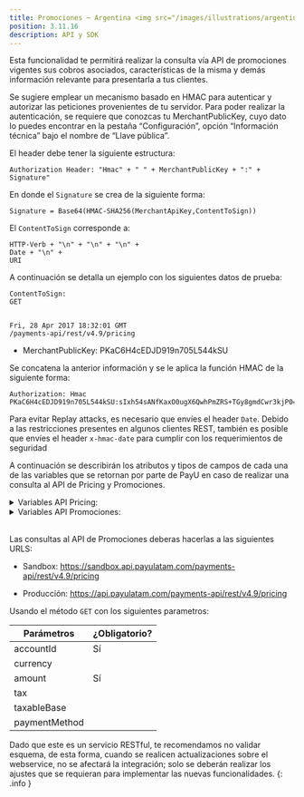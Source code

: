 ```yaml
---
title: Promociones ~ Argentina <img src="/images/illustrations/argentina_logo.png" width="50">
position: 3.11.16
description: API y SDK
---
```


Esta funcionalidad te permitirá realizar la consulta vía API de promociones vigentes sus cobros asociados, características de la misma y demás información relevante para presentarla a tus clientes.

Se sugiere emplear un mecanismo basado en HMAC para autenticar y autorizar las peticiones provenientes de tu servidor. Para poder realizar la autenticación, se requiere que conozcas tu MerchantPublicKey, cuyo dato lo puedes encontrar en la pestaña “Configuración”, opción “Información técnica” bajo el nombre de “Llave pública”.

El header debe tener la siguiente estructura:

~~~
Authorization Header: "Hmac" + " " + MerchantPublicKey + ":" + Signature"
~~~

En donde el <code id="codeinl">Signature</code> se crea de la siguiente forma:

~~~
Signature = Base64(HMAC-SHA256(MerchantApiKey,ContentToSign))
~~~

El <code id="codeinl">ContentToSign</code> corresponde a:

~~~
HTTP-Verb + "\n" + "\n" + "\n" +
Date + "\n" +
URI
~~~

A continuación se detalla un ejemplo con los siguientes datos de prueba:

~~~
ContentToSign:
GET


Fri, 28 Apr 2017 18:32:01 GMT
/payments-api/rest/v4.9/pricing
~~~

- MerchantPublicKey: PKaC6H4cEDJD919n705L544kSU

Se concatena la anterior información y se le aplica la función HMAC de la siguiente forma:

~~~
Authorization: Hmac PKaC6H4cEDJD919n705L544kSU:sIxh54sANfKaxO0ugX6QwhPmZRS+TGy8gmdCwr3kjP0=
~~~

Para evitar Replay attacks, es necesario que envíes el header <code id="codeinl">Date</code>. Debido a las restricciones presentes en algunos clientes REST, también es posible que envíes el header <code id="codeinl">x-hmac-date</code> para cumplir con los requerimientos de seguridad

A continuación se describirán los atributos y tipos de campos de cada una de las variables que se retornan por parte de PayU en caso de realizar una consulta al API de Pricing y Promociones.

<details>
  <summary>Variables API Pricing:</summary>
    <table>
      <thead>
        <tr>
          <th>Propiedad</th>
          <th>Longitud</th>
          <th>Tipo</th>
          <th>Descripción</th>
        </tr>
      </thead>
      <tbody>
        <tr>
          <td>paymentMethodFeeDetail.paymentMethod</td>
          <td></td>
          <td>String</td>
          <td>Nombre del medio de pago.</td>
        </tr>
        <tr>
          <td>fee</td>
          <td></td>
          <td>Fee</td>
          <td>Objeto que contiene todos los Pricing para un medio de pago y cuota o un conjunto de cuotas (para el caso de países que tienen rango de cuotas).</td>
        </tr>
        <tr>
          <td>fee.installments</td>
          <td></td>
          <td>String</td>
          <td>Cuota(1) o un conjunto de cuotas (1 - 36, para el caso de países que tienen rango de cuotas).</td>
        </tr>
        <tr>
          <td>fee.pricing</td>
          <td></td>
          <td>Pricing</td>
          <td>Contiene los valores de Pricing por defecto para la transacción.</td>
        </tr>
        <tr>
          <td>fee.pricing.payerDetail</td>
          <td></td>
          <td>PayerDetail</td>
          <td>Contiene los valores de intereses y comisiones que se aplicarán al pagador.</td>
        </tr>
        <tr>
          <td>fee.pricing.payerDetail.commission</td>
          <td></td>
          <td>Decimal</td>
          <td>Total de comisiones a aplicar al pagador, incluye Comisiones e Impuestos sobre comisiones si aplica.</td>
        </tr>
        <tr>
          <td>fee.pricing.payerDetail.interests</td>
          <td></td>
          <td>Decimal</td>
          <td>Total de intereses a aplicar al pagador, incluye intereses e Impuestos sobre intereses si aplica.</td>
        </tr>
        <tr>
          <td>fee.pricing.payerDetail.total</td>
          <td></td>
          <td>Decimal</td>
          <td>El total del valor a pagar por el pagador por concepto de comisiones e intereses.</td>
        </tr>
        <tr>
          <td>fee.pricing.merchantDetail.commission</td>
          <td></td>
          <td>Merchant Detail</td>
          <td>Total de comisiones a aplicar al comercio, incluye Comisiones e Impuestos sobre comisiones si aplica.</td>
        </tr>
        <tr>
          <td>fee.pricing.merchantDetail.interests</td>
          <td></td>
          <td>Decimal</td>
          <td>Total de intereses a aplicar al comercio, incluye intereses e Impuestos sobre intereses si aplica.</td>
        </tr>
        <tr>
          <td>fee.pricing.merchantDetail.total</td>
          <td></td>
          <td>Decimal</td>
          <td>El total del valor a pagar por el comercio por concepto de comisiones e intereses.</td>
        </tr>
        <tr>
          <td>fee.pricing.totalValue</td>
          <td></td>
          <td>Decimal</td>
          <td>Total del pago, es el valor enviado por el comercio más las comisiones e intereses que correspondan al pagador.</td>
        </tr>
        <tr>
          <td>fee.pricing.additionalInfo.tea</td>
          <td></td>
          <td>Porcentaje</td>
          <td>Tasa de interés efectiva anual aplicada.</td>
        </tr>
        <tr>
          <td>fee.pricing.additionalInfo.cft</td>
          <td></td>
          <td>Porcentaje</td>
          <td>Costo financiero total.</td>
        </tr>
        <tr>
          <td>amount.value</td>
          <td></td>
          <td>Decimal</td>
          <td>Corresponde al valor enviado por el comercio, con el valor de la compra, puede encontrarse en una moneda diferente a la de la cuenta.</td>
        </tr>
        <tr>
          <td>amount.tax</td>
          <td></td>
          <td>Decimal</td>
          <td>Corresponde al valor enviado por el comercio, con el impuesto de la compra, puede encontrarse en una moneda diferente a la de la cuenta.</td>
        </tr>
        <tr>
          <td>amount.taxableBase</td>
          <td></td>
          <td>Decimal</td>
          <td>Corresponde al valor enviado por el comercio, con la base gravable de la compra, puede encontrarse en una moneda diferente a la de la cuenta.</td>
        </tr>
        <tr>
          <td>amount.currency</td>
          <td>3</td>
          <td>String</td>
          <td>Es la moneda con la que el comercio envía el la transacción.</td>
        </tr>
        <tr>
          <td>convertedAmount</td>
          <td></td>
          <td>Converted Amount</td>
          <td>Se relacionan los montos entrantes convertidos a la moneda de operación local. Estos valores se muestran solo si la moneda enviada es diferente a la moneda del país.</td>
        </tr>
        <tr>
          <td>convertedAmount.value</td>
          <td></td>
          <td>Decimal</td>
          <td>Monto de la transacción, en la moneda de la cuenta.</td>
        </tr>
        <tr>
          <td>convertedAmount.tax</td>
          <td></td>
          <td>Decimal</td>
          <td>Valor de impuestos.</td>
        </tr>
        <tr>
          <td>convertedAmount.taxableBase</td>
          <td></td>
          <td>Decimal</td>
          <td>Base gravable.</td>
        </tr>
        <tr>
          <td>convertedAmount.currency</td>
          <td>3</td>
          <td>String</td>
          <td>Es la moneda correspondiente a la cuenta enviada.</td>
        </tr>
      </tbody>
    </table>
</details>

<details>
  <summary>Variables API Promociones:</summary>
    <table>
      <thead>
        <tr>
          <th>Propiedad</th>
          <th>Longitud</th>
          <th>Tipo</th>
          <th>Descripción</th>
        </tr>
      </thead>
      <tbody>
        <tr>
          <td>promotion.id</td>
          <td></td>
          <td>Integer</td>
          <td>Identificador de la promoción en la plataforma de PayU.</td>
        </tr>
        <tr>
          <td>promotion.title</td>
          <td>50</td>
          <td>String</td>
          <td>Título de la promoción.</td>
        </tr>
        <tr>
          <td>promotion.termsAndConditions</td>
          <td>250</td>
          <td>String</td>
          <td>Descripción de los términos y promociones que aplican sobre la promoción.</td>
        </tr>
        <tr>
          <td>promotion.paymentMethod</td>
          <td></td>
          <td>String</td>
          <td>Nombre del medio de pago que aplica para la promoción.</td>
        </tr>
        <tr>
          <td>promotion.subFranchise</td>
          <td></td>
          <td>String</td>
          <td>Nombre de la SubMarca/Subfranquicia por la cual se hace la promoción. Algunas de las submarcas/subfranquicias son: Nativa, Naranja, Cencosud.</td>
        </tr>
        <tr>
          <td>promotion.banks</td>
          <td></td>
          <td>List</td>
          <td>Lista de bancos a los que aplica la promoción.</td>
        </tr>
        <tr>
          <td>promotion.iins</td>
          <td></td>
          <td>List</td>
          <td>Lista con los IIN/BINES de los bancos, para los cuales aplica la promoción.</td>
        </tr>
        <tr>
          <td>promotion.days</td>
          <td></td>
          <td>List</td>
          <td>Lista de días en los que aplica la promoción.</td>
        </tr>
        <tr>
          <td>promotion.startDate</td>
          <td></td>
          <td>Datetime</td>
          <td>Fecha de inicio de la promoción.</td>
        </tr>
        <tr>
          <td>promotion.endDate</td>
          <td></td>
          <td>Datetime</td>
          <td>Fecha de fin de la promoción.</td>
        </tr>
      </tbody>
    </table>
</details><br>

Las consultas al API de Promociones deberas hacerlas a las siguientes URLS:

- Sandbox: https://sandbox.api.payulatam.com/payments-api/rest/v4.9/pricing
+ Producción: https://api.payulatam.com/payments-api/rest/v4.9/pricing

Usando el método <code id="codeinl">GET</code> con los siguientes parametros:

|Parámetros|¿Obligatorio?|
|---|---|
|accountId|Sí|
|currency||
|amount|Sí|
|tax||
|taxableBase||
|paymentMethod||

Dado que este es un servicio RESTful, te recomendamos no validar esquema, de esta forma, cuando se realicen actualizaciones sobre el webservice, no se afectará la integración; solo se deberán realizar los ajustes que se requieran para implementar las nuevas funcionalidades.
{: .info }
